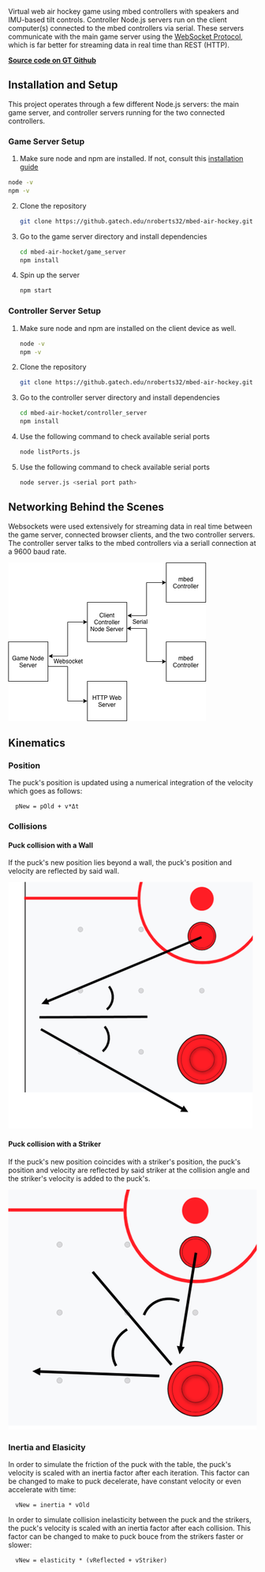 Virtual web air hockey game using mbed controllers with speakers and IMU-based tilt controls. Controller Node.js servers run on the client computer(s) connected to the mbed controllers via serial. These servers communicate with the main game server using the [WebSocket Protocol](https://tools.ietf.org/html/rfc6455), which is far better for streaming data in real time than REST (HTTP).

**[Source code on GT Github](https://github.gatech.edu/nroberts32/mbed-air-hockey)**

## Installation and Setup

This project operates through a few different Node.js servers: the main game server, and controller servers running for the two connected controllers.

### Game Server Setup

1. Make sure node and npm are installed. If not, consult this [installation guide](https://nodejs.org/en/download/package-manager/)

```bash
node -v
npm -v
```
      
2. Clone the repository

      ```bash
      git clone https://github.gatech.edu/nroberts32/mbed-air-hockey.git
      ```
      
3. Go to the game server directory and install dependencies

      ```bash
      cd mbed-air-hocket/game_server
      npm install
      ```
      
4. Spin up the server

      ```bash
      npm start
      ```
      
### Controller Server Setup

1. Make sure node and npm are installed on the client device as well.

      ```bash
      node -v
      npm -v
      ```
      
2. Clone the repository

      ```bash
      git clone https://github.gatech.edu/nroberts32/mbed-air-hockey.git
      ```
      
3. Go to the controller server directory and install dependencies

      ```bash
      cd mbed-air-hocket/controller_server
      npm install
      ```
      
4. Use the following command to check available serial ports

      ```bash
      node listPorts.js
      ```
      
5. Use the following command to check available serial ports

      ```bash
      node server.js <serial port path>
      ```
      
## Networking Behind the Scenes

Websockets were used extensively for streaming data in real time between the game server, connected browser clients, and the two controller servers. The controller server talks to the mbed controllers via a seriall connection at a 9600 baud rate.

![Networking Block Diagram](https://raw.githubusercontent.com/vertigoner/Mbed-Air-Hockey/master/Untitled%20Diagram.png)

## Kinematics

### Position

The puck's position is updated using a numerical integration of the velocity which goes as follows:
      
      pNew = pOld + v*Δt
      
### Collisions

#### Puck collision with a Wall
If the puck's new position lies beyond a wall, the puck's position and velocity are reflected by said wall.

![Puck collision with Wall](https://github.com/vertigoner/Mbed-Air-Hockey/blob/master/collision%20with%20wall.png)

#### Puck collision with a Striker
If the puck's new position coincides with a striker's position, the puck's position and velocity are reflected by said striker at the collision angle and the striker's velocity is added to the puck's.

![Puck collision with Striker](https://github.com/vertigoner/Mbed-Air-Hockey/blob/master/collision%20with%20striker.png)

### Inertia and Elasicity

In order to simulate the friction of the puck with the table, the puck's velocity is scaled with an inertia factor after each iteration. This factor can be changed to make to puck decelerate, have constant velocity or even accelerate with time:

      vNew = inertia * vOld

In order to simulate collision inelasticity between the puck and the strikers, the puck's velocity is scaled with an inertia factor after each collision. This factor can be changed to make to puck bouce from the strikers faster or slower:

      vNew = elasticity * (vReflected + vStriker)
